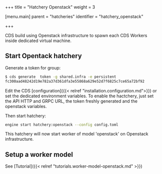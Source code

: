 +++
title = "Hatchery Openstack"
weight = 3

[menu.main]
parent = "hatcheries"
identifier = "hatchery_openstack"

+++

CDS build using Openstack infrastructure to spawn each CDS Workers inside dedicated virtual machine.

## Start Opentack hatchery

Generate a token for group:

```bash
$ cds generate  token -g shared.infra -e persistent
fc300aad48242d19e782a37d361dfa3e55868a629e52d7f6825c7ce65a72bf92
```

Edit the CDS [configuration]({{< relref "installation.configuration.md">}}) or set the dedicated environment variables. To enable the hactchery, just set the API HTTP and GRPC URL, the token freshly generated and the openstack variables.

Then start hatchery:

```bash
engine start hatchery:openstack --config config.toml
```

This hatchery will now start worker of model 'openstack' on Openstack infrastructure.

## Setup a worker model

See [Tutorial]({{< relref "tutorials.worker-model-openstack.md" >}})
